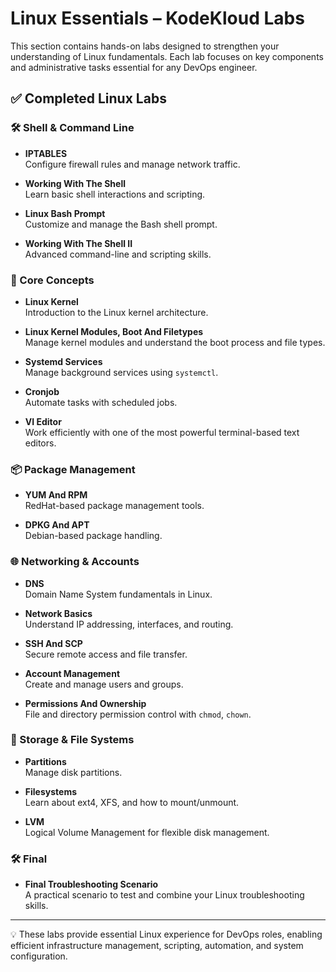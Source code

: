 # Linux Essentials – KodeKloud Labs

This section contains hands-on labs designed to strengthen your understanding of Linux fundamentals. Each lab focuses on key components and administrative tasks essential for any DevOps engineer.

## ✅ Completed Linux Labs

### 🛠️ Shell & Command Line
- **IPTABLES**  
  Configure firewall rules and manage network traffic.

- **Working With The Shell**  
  Learn basic shell interactions and scripting.

- **Linux Bash Prompt**  
  Customize and manage the Bash shell prompt.

- **Working With The Shell II**  
  Advanced command-line and scripting skills.

### 🧠 Core Concepts
- **Linux Kernel**  
  Introduction to the Linux kernel architecture.

- **Linux Kernel Modules, Boot And Filetypes**  
  Manage kernel modules and understand the boot process and file types.

- **Systemd Services**  
  Manage background services using `systemctl`.

- **Cronjob**  
  Automate tasks with scheduled jobs.

- **VI Editor**  
  Work efficiently with one of the most powerful terminal-based text editors.

### 📦 Package Management
- **YUM And RPM**  
  RedHat-based package management tools.

- **DPKG And APT**  
  Debian-based package handling.

### 🌐 Networking & Accounts
- **DNS**  
  Domain Name System fundamentals in Linux.

- **Network Basics**  
  Understand IP addressing, interfaces, and routing.

- **SSH And SCP**  
  Secure remote access and file transfer.

- **Account Management**  
  Create and manage users and groups.

- **Permissions And Ownership**  
  File and directory permission control with `chmod`, `chown`.

### 💽 Storage & File Systems
- **Partitions**  
  Manage disk partitions.

- **Filesystems**  
  Learn about ext4, XFS, and how to mount/unmount.

- **LVM**  
  Logical Volume Management for flexible disk management.

### 🛠 Final
- **Final Troubleshooting Scenario**  
  A practical scenario to test and combine your Linux troubleshooting skills.

---

💡 These labs provide essential Linux experience for DevOps roles, enabling efficient infrastructure management, scripting, automation, and system configuration.